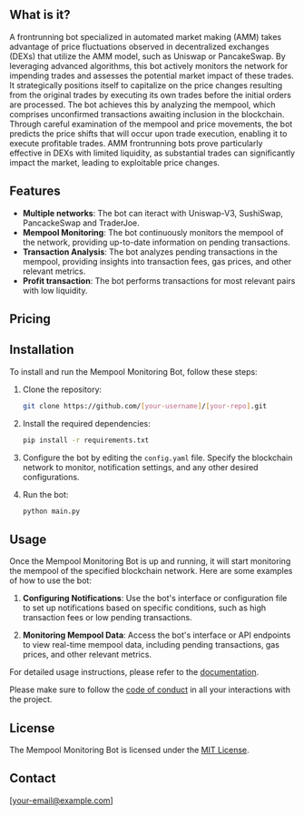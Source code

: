## What is it?
A frontrunning bot specialized in automated market making (AMM) takes advantage of price fluctuations observed in decentralized exchanges (DEXs) that utilize the AMM model, such as Uniswap or PancakeSwap. By leveraging advanced algorithms, this bot actively monitors the network for impending trades and assesses the potential market impact of these trades. It strategically positions itself to capitalize on the price changes resulting from the original trades by executing its own trades before the initial orders are processed. The bot achieves this by analyzing the mempool, which comprises unconfirmed transactions awaiting inclusion in the blockchain. Through careful examination of the mempool and price movements, the bot predicts the price shifts that will occur upon trade execution, enabling it to execute profitable trades. AMM frontrunning bots prove particularly effective in DEXs with limited liquidity, as substantial trades can significantly impact the market, leading to exploitable price changes.

## Features
- **Multiple networks**: The bot can iteract with Uniswap-V3, SushiSwap, PancackeSwap and TraderJoe.
- **Mempool Monitoring**: The bot continuously monitors the mempool of the network, providing up-to-date information on pending transactions.
- **Transaction Analysis**: The bot analyzes pending transactions in the mempool, providing insights into transaction fees, gas prices, and other relevant metrics.
- **Profit transaction**: The bot performs transactions for most relevant pairs with low liquidity.

## Pricing
## Installation

To install and run the Mempool Monitoring Bot, follow these steps:

1. Clone the repository:

   ```bash
   git clone https://github.com/[your-username]/[your-repo].git
   ```

2. Install the required dependencies:

   ```bash
   pip install -r requirements.txt
   ```

3. Configure the bot by editing the `config.yaml` file. Specify the blockchain network to monitor, notification settings, and any other desired configurations.

4. Run the bot:

   ```bash
   python main.py
   ```

## Usage

Once the Mempool Monitoring Bot is up and running, it will start monitoring the mempool of the specified blockchain network. Here are some examples of how to use the bot:

1. **Configuring Notifications**: Use the bot's interface or configuration file to set up notifications based on specific conditions, such as high transaction fees or low pending transactions.

2. **Monitoring Mempool Data**: Access the bot's interface or API endpoints to view real-time mempool data, including pending transactions, gas prices, and other relevant metrics.

For detailed usage instructions, please refer to the [documentation](docs/README.md).


Please make sure to follow the [code of conduct](CODE_OF_CONDUCT.md) in all your interactions with the project.

## License

The Mempool Monitoring Bot is licensed under the [MIT License](LICENSE).

## Contact

[your-email@example.com]
